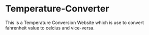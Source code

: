 # Temperature-Converter

This is a Temperature Conversion Website which is use to convert fahrenheit value to celcius and vice-versa.
